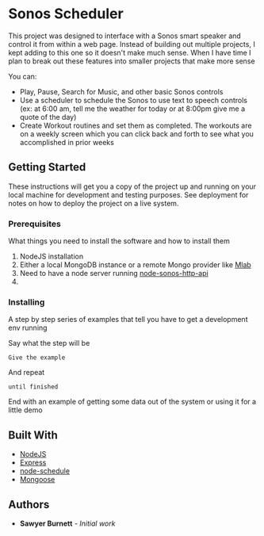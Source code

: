 # Sonos Scheduler

This project was designed to interface with a Sonos smart speaker and control it from within a web page. Instead of building out multiple projects, I kept adding to this one so it doesn't make much sense. When I have time I plan to break out these features into smaller projects that make more sense

You can:
* Play, Pause, Search for Music, and other basic Sonos controls
* Use a scheduler to schedule the Sonos to use text to speech controls (ex: at 6:00 am, tell me the weather for today or at 8:00pm give me a quote of the day)
* Create Workout routines and set them as completed.  The workouts are on a weekly screen which you can click back and forth to see what you accomplished in prior weeks

## Getting Started

These instructions will get you a copy of the project up and running on your local machine for development and testing purposes. See deployment for notes on how to deploy the project on a live system.

### Prerequisites

What things you need to install the software and how to install them

1. NodeJS installation
2. Either a local MongoDB instance or a remote Mongo provider like [Mlab](https://mlab.com/)
3. Need to have a node server running [node-sonos-http-api](https://github.com/jishi/node-sonos-http-api)
4. 

### Installing

A step by step series of examples that tell you have to get a development env running

Say what the step will be

```
Give the example
```

And repeat

```
until finished
```

End with an example of getting some data out of the system or using it for a little demo


## Built With

* [NodeJS](https://nodejs.org/en/)
* [Express](https://www.npmjs.com/package/express)
* [node-schedule](https://www.npmjs.com/package/node-schedule)
* [Mongoose](https://www.npmjs.com/package/mongoose)


## Authors

* **Sawyer Burnett** - *Initial work*

